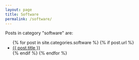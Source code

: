 ```yaml
---
layout: page
title: Software
permalink: /software/
---
```


<p>Posts in category "software" are:</p>

<ul>
  {% for post in site.categories.software %}
    {% if post.url %}
        <li><a href="{{ post.url }}">{{ post.title }}</a></li>
    {% endif %}
  {% endfor %}
</ul>
